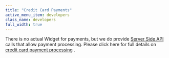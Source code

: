 ```yaml
---
title: "Credit Card Payments"
active_menu_item: developers
class_name: developers
full_width: true
---
```



There is no actual Widget for payments, but we do provide [Server Side API](../../scripting-apis/server-side-api/index) calls that allow payment processing. Please click here for full details on [credit card payment processing](../advanced-features/credit-card-payment-processing/index) .

